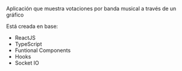 Aplicación que muestra votaciones por banda musical a través de un gráfico

Está creada en base: 

* ReactJS
* TypeScript
* Funtional Components
* Hooks
* Socket IO